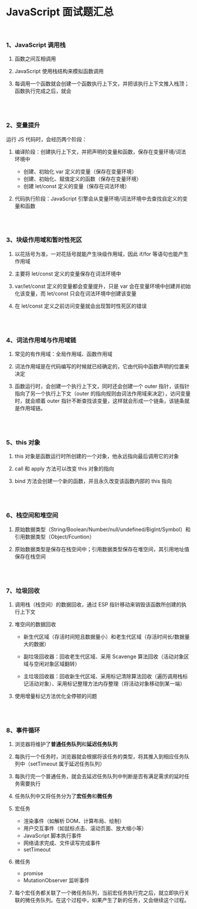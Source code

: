 # JavaScript 面试题汇总

</br>

### 1、JavaScript 调用栈

1. 函数之间互相调用

2. JavaScript 使用栈结构来模拟函数调用

3. 每调用一个函数就会创建一个函数执行上下文，并把该执行上下文推入栈顶；函数执行完成之后，就会

</br>
</br>

### 2、变量提升

运行 JS 代码时，会经历两个阶段：

1.  编译阶段：创建执行上下文，并把声明的变量和函数，保存在变量环境/词法环境中

    -   创建、初始化 var 定义的变量（保存在变量环境）
    -   创建、初始化、赋值定义的函数（保存在变量环境）
    -   创建 let/const 定义的变量（保存在词法环境）

2.  代码执行阶段：JavaScript 引擎会从变量环境/词法环境中去查找自定义的变量和函数

</br>
</br>

### 3、块级作用域和暂时性死区

1. 以花括号为准，一对花括号就能产生块级作用域，因此 if/for 等语句也能产生作用域

2. 主要将 let/const 定义的变量保存在词法环境中

3. var/let/const 定义的变量都会变量提升，只是 var 会在变量环境中创建并初始化该变量，而 let/const 只会在词法环境中创建该变量

4. 在 let/const 定义之前访问变量就会出现暂时性死区的错误

</br>
</br>

### 4、词法作用域与作用域链

1. 常见的有作用域：全局作用域、函数作用域

2. 词法作用域是在代码编写的时候就已经确定的，它由代码中函数声明的位置来决定

3. 函数运行时，会创建一个执行上下文，同时还会创建一个 outer 指针，该指针指向了另一个执行上下文（outer 的指向规则由词法作用域来决定），访问变量时，就会顺着 outer 指针不断查找该变量，这样就会形成一个链条，该链条就是作用域链。

</br>
</br>

### 5、this 对象

1. this 对象是函数运行时所创建的一个对象，他永远指向最后调用它的对象

2. call 和 apply 方法可以改变 this 对象的指向

3. bind 方法会创建一个新的函数，并且永久改变该函数内部的 this 指向

</br>
</br>

### 6、栈空间和堆空间

1. 原始数据类型（String/Boolean/Number/null/undefined/BigInt/Symbol）和引用数据类型（Object/Fcuntion）

2. 原始数据类型是保存在栈空间中；引用数据类型保存在堆空间，其引用地址值保存在栈空间

</br>
</br>

### 7、垃圾回收

1. 调用栈（栈空间）的数据回收，通过 ESP 指针移动来销毁该函数所创建的执行上下文

2. 堆空间的数据回收

    - 新生代区域（存活时间短且数据量小）和老生代区域（存活时间长/数据量大的数据）

    - 副垃圾回收器：回收老生代区域、采用 Scavenge 算法回收（活动对象区域与空闲对象区域翻转）

    - 主垃圾回收器：回收新生代区域、采用标记清除算法回收（遍历调用栈标记活动对象）、采用标记整理方法内存整理（将活动对象移动到某一端）

3. 使用增量标记方法优化全停顿的问题

</br>
</br>

### 8、事件循环

1. 浏览器将维护了**普通任务队列**和**延迟任务队列**

2. 每执行一个任务时，浏览器就会根据将该任务的类型，将其推入到相应任务队列中（setTimeout 属于延迟任务队列）

3. 每执行完一个普通任务，就会去延迟任务队列中判断是否有满足需求的延时任务需要执行

4. 任务队列中又将任务分为了**宏任务**和**微任务**

5. 宏任务

    - 渲染事件（如解析 DOM、计算布局、绘制）
    - 用户交互事件（如鼠标点击、滚动页面、放大缩小等）
    - JavaScript 脚本执行事件
    - 网络请求完成、文件读写完成事件
    - setTimeout

6. 微任务

    - promise
    - MutationObserver 监听事件

7. 每个宏任务都关联了一个微任务队列，当前宏任务执行完之后，就立即执行关联的微任务队列。在这个过程中，如果产生了新的任务，又会继续这个过程。

</br>
</br>
